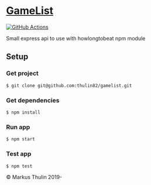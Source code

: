 # [GameList](https://github.com/thulin82/gamelist)

[![GitHub Actions](https://github.com/thulin82/gamelist/actions/workflows/github-actions.yml/badge.svg)](https://github.com/thulin82/gamelist/actions/workflows/github-actions.yml)

Small express api to use with howlongtobeat npm module

## Setup

### Get project

```
$ git clone git@github.com:thulin82/gamelist.git
```

### Get dependencies

```
$ npm install
```

### Run app

```
$ npm start
```

### Test app

```
$ npm test
```

© Markus Thulin 2019-
